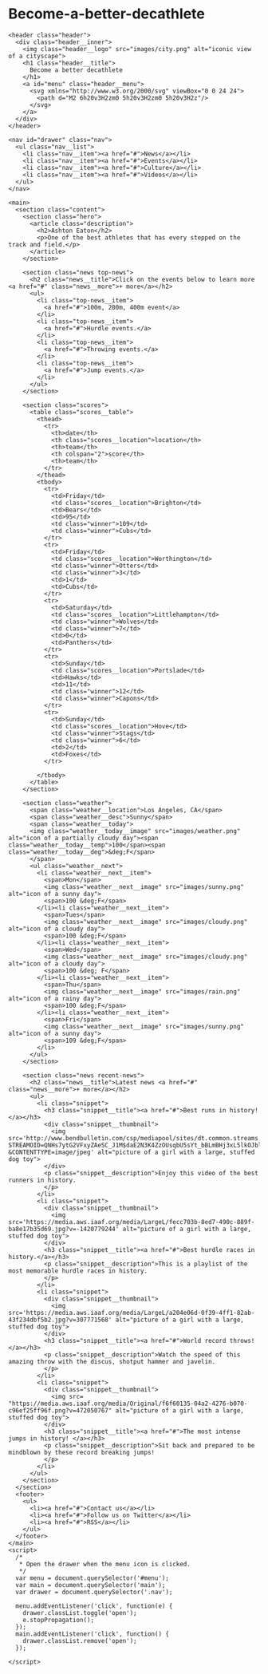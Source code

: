 # Become-a-better-decathlete

<!doctype html>
<html lang="en">
  <head>
    <meta charset="utf-8">
    <meta name="viewport" content="width=device-width,initial-scale=1">
    <meta http-equiv="X-UA-Compatible" content="IE=edge">
    <title>Track and Field</title>
    <link href="https://fonts.googleapis.com/css?family=Roboto:300,400,500" rel="stylesheet" type="text/css">
    <link rel="stylesheet" type="text/css" href="main.css">
    <link rel="stylesheet" type="text/css" href="responsive.css">
    <link rel="stylesheet" type="text/css" href="final.css">
  </head>
  <body>

    <header class="header">
      <div class="header__inner">
        <img class="header__logo" src="images/city.png" alt="iconic view of a cityscape">
        <h1 class="header__title">
          Become a better decathlete
        </h1>
        <a id="menu" class="header__menu">
          <svg xmlns="http://www.w3.org/2000/svg" viewBox="0 0 24 24">
            <path d="M2 6h20v3H2zm0 5h20v3H2zm0 5h20v3H2z"/>
          </svg>
        </a>
      </div>
    </header>

    <nav id="drawer" class="nav">
      <ul class="nav__list">
        <li class="nav__item"><a href="#">News</a></li>
        <li class="nav__item"><a href="#">Events</a></li>
        <li class="nav__item"><a href="#">Culture</a></li>
        <li class="nav__item"><a href="#">Videos</a></li>
      </ul>
    </nav>

    <main>
      <section class="content">
        <section class="hero">
          <article class="description">
            <h2>Ashton Eaton</h2>
            <p>One of the best athletes that has every stepped on the track and field.</p>
          </article>
        </section>

        <section class="news top-news">
          <h2 class="news__title">Click on the events below to learn more <a href="#" class="news__more">+ more</a></h2>
          <ul>
            <li class="top-news__item">
              <a href="#">100m, 200m, 400m event</a>
            </li>
            <li class="top-news__item">
              <a href="#">Hurdle events.</a>
            </li>
            <li class="top-news__item">
              <a href="#">Throwing events.</a>
            </li>
            <li class="top-news__item">
              <a href="#">Jump events.</a>
            </li>
          </ul>
        </section>

        <section class="scores">
          <table class="scores__table">
            <thead>
              <tr>
                <th>date</th>
                <th class="scores__location">location</th>
                <th>team</th>
                <th colspan="2">score</th>
                <th>team</th>
              </tr>
            </thead>
            <tbody>
              <tr>
                <td>Friday</td>
                <td class="scores__location">Brighton</td>
                <td>Bears</td>
                <td>95</td>
                <td class="winner">109</td>
                <td class="winner">Cubs</td>
              </tr>
              <tr>
                <td>Friday</td>
                <td class="scores__location">Worthington</td>
                <td class="winner">Otters</td>
                <td class="winner">3</td>
                <td>1</td>
                <td>Cubs</td>
              </tr>
              <tr>
                <td>Saturday</td>
                <td class="scores__location">Littlehampton</td>
                <td class="winner">Wolves</td>
                <td class="winner">7</td>
                <td>0</td>
                <td>Panthers</td>
              </tr>
              <tr>
                <td>Sunday</td>
                <td class="scores__location">Portslade</td>
                <td>Hawks</td>
                <td>11</td>
                <td class="winner">12</td>
                <td class="winner">Capons</td>
              </tr>
              <tr>
                <td>Sunday</td>
                <td class="scores__location">Hove</td>
                <td class="winner">Stags</td>
                <td class="winner">6</td>
                <td>2</td>
                <td>Foxes</td>
              </tr>
              
            </tbody>
          </table>
        </section>

        <section class="weather">
          <span class="weather__location">Los Angeles, CA</span>
          <span class="weather__desc">Sunny</span>
          <span class="weather__today">
          <img class="weather__today__image" src="images/weather.png" alt="icon of a partially cloudy day"><span class="weather__today__temp">100</span><span class="weather__today__deg">&deg;F</span>
          </span>
          <ul class="weather__next">
            <li class="weather__next__item">
              <span>Mon</span>
              <img class="weather__next__image" src="images/sunny.png" alt="icon of a sunny day">
              <span>100 &deg;F</span>
            </li><li class="weather__next__item">
              <span>Tues</span>
              <img class="weather__next__image" src="images/cloudy.png" alt="icon of a cloudy day">
              <span>100 &deg;F</span>
            </li><li class="weather__next__item">
              <span>Wed</span>
              <img class="weather__next__image" src="images/cloudy.png" alt="icon of a cloudy day">
              <span>100 &deg; F</span>
            </li><li class="weather__next__item">
              <span>Thu</span>
              <img class="weather__next__image" src="images/rain.png" alt="icon of a rainy day">
              <span>100 &deg;F</span>
            </li><li class="weather__next__item">
              <span>Fri</span>
              <img class="weather__next__image" src="images/sunny.png" alt="icon of a sunny day">
              <span>109 &deg;F</span>
            </li>
          </ul>
        </section>

        <section class="news recent-news">
          <h2 class="news__title">Latest news <a href="#" class="news__more">+ more</a></h2>
          <ul>
            <li class="snippet">
              <h3 class="snippet__title"><a href="#">Best runs in history!</a></h3>
              <div class="snippet__thumbnail">
                <img src='http://www.bendbulletin.com/csp/mediapool/sites/dt.common.streams.StreamServer.cls?STREAMOID=QNHs7ytG2VFxyZAeSC_J1M$daE2N3K4ZzOUsqbU5sYt_bBLmBHj3xL5lkOJblrrOWCsjLu883Ygn4B49Lvm9bPe2QeMKQdVeZmXF$9l$4uCZ8QDXhaHEp3rvzXRJFdy0KqPHLoMevcTLo3h8xh70Y6N_U_CryOsw6FTOdKL_jpQ-&CONTENTTYPE=image/jpeg' alt="picture of a girl with a large, stuffed dog toy">
              </div>
              <p class="snippet__description">Enjoy this video of the best runners in history.
              </p>
            </li>
            <li class="snippet">
              <div class="snippet__thumbnail">
                <img src='https://media.aws.iaaf.org/media/LargeL/fecc703b-8ed7-490c-889f-ba8e17b35d69.jpg?v=-1420779244' alt="picture of a girl with a large, stuffed dog toy">
              </div>
              <h3 class="snippet__title"><a href="#">Best hurdle races in history.</a></h3>
              <p class="snippet__description">This is a playlist of the most memorable hurdle races in history.
              </p>
            </li>
            <li class="snippet">
              <div class="snippet__thumbnail">
                <img src='https://media.aws.iaaf.org/media/LargeL/a204e06d-0f39-4ff1-82ab-43f234dbf5b2.jpg?v=307771568' alt="picture of a girl with a large, stuffed dog toy">
              </div>
              <h3 class="snippet__title"><a href="#">World record throws!</a></h3>
              <p class="snippet__description">Watch the speed of this amazing throw with the discus, shotput hammer and javelin.
              </p>
            </li>
            <li class="snippet">
              <div class="snippet__thumbnail">
                <img src= "https://media.aws.iaaf.org/media/Original/f6f60135-04a2-4276-b070-c96ef25ff96f.png?v=472050767" alt="picture of a girl with a large, stuffed dog toy">
              </div>
              <h3 class="snippet__title"><a href="#">The most intense jumps in history! </a></h3>
              <p class="snippet__description">Sit back and prepared to be mindblown by these record breaking jumps!
              </p>
            </li>
          </ul>
        </section>
      </section>
      <footer>
        <ul>
          <li><a href="#">Contact us</a></li>
          <li><a href="#">Follow us on Twitter</a></li>
          <li><a href="#">RSS</a></li>
        </ul>
      </footer>
    </main>
    <script>
      /*
       * Open the drawer when the menu icon is clicked.
       */
      var menu = document.querySelector('#menu');
      var main = document.querySelector('main');
      var drawer = document.querySelector('.nav');

      menu.addEventListener('click', function(e) {
        drawer.classList.toggle('open');
        e.stopPropagation();
      });
      main.addEventListener('click', function() {
        drawer.classList.remove('open');
      });

    </script>
  </body>
</html>
